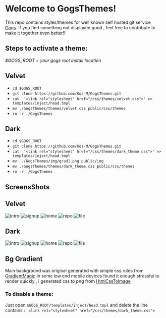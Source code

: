 # Welcome to GogsThemes!

This repo contains styles/themes  for well known self hosted git service [Gogs](https://gogs.io/).
If you find something not displayed good  , feel free to contribute
 to make it together even better!!
 
## Steps to activate a theme:
*$GOGS_ROOT = your gogs root install location*


## Velvet
 - ````cd $GOGS_ROOT```` 
 - ```git clone https://github.com/Kos-M/GogsThemes.git```
 - ````cat  '<link rel="stylesheet" href="/css/themes/velvet.css">' >> templates/inject/head.tmpl```` 
 - ```mv ./GogsThemes/themes/velvet.css public/css/themes```
 - ```rm -r ./GogsThemes```

 ## Dark
 - ````cd $GOGS_ROOT```` 
 - ```git clone https://github.com/Kos-M/GogsThemes.git```
 - ````cat  '<link rel="stylesheet" href="/css/themes/dark_theme.css">' >> templates/inject/head.tmpl```` 
 - ```mv  ./GogsThemes/img/grad1.png public/img```
 - ```mv ./GogsThemes/themes/dark_theme.css public/css/themes```
 - ```rm -r ./GogsThemes```

## ScreensShots

## Velvet

![intro](https://raw.githubusercontent.com/Kos-M/GogsThemes/master/img/screenShots/velvet/intro.png) ![signup](https://raw.githubusercontent.com/Kos-M/GogsThemes/master/img/screenShots/velvet/signup.png)
![home](https://raw.githubusercontent.com/Kos-M/GogsThemes/master/img/screenShots/velvet/home.png) ![repo](https://raw.githubusercontent.com/Kos-M/GogsThemes/master/img/screenShots/velvet/repo.png)
![file](https://raw.githubusercontent.com/Kos-M/GogsThemes/master/img/screenShots/velvet/file.png)

## Dark

![intro](https://raw.githubusercontent.com/Kos-M/GogsThemes/master/img/screenShots/intro.png) ![signup](https://raw.githubusercontent.com/Kos-M/GogsThemes/master/img/screenShots/signup.png)
![home](https://raw.githubusercontent.com/Kos-M/GogsThemes/master/img/screenShots/home.png) ![repo](https://raw.githubusercontent.com/Kos-M/GogsThemes/master/img/screenShots/repo.png)
![file](https://raw.githubusercontent.com/Kos-M/GogsThemes/master/img/screenShots/file.png)
 

## Bg Gradient

Main background was original generated with simple css rules from  [GradientMagic](https://www.gradientmagic.com)
In some low end mobile devices found it enough  stressful to render quickly , i generated css to png from [HtmlCssToImage](https://htmlcsstoimage.com/)

### To disable a theme:
Just open ```$GOGS_ROOT/templates/inject/head.tmpl``` and delete 
the line contains : ``` <link rel="stylesheet" href="/css/themes/dark_theme.css">```